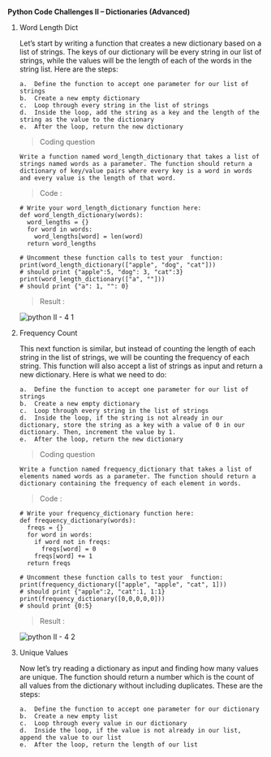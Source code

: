**Python Code Challenges II – Dictionaries (Advanced)**

1.  Word Length Dict

    Let’s start by writing a function that creates a new dictionary based on a list of strings. The keys of our dictionary will be every string in our list of strings, while the values will be the length of each of the words in the string list. Here are the steps:

        a.  Define the function to accept one parameter for our list of strings
        b.  Create a new empty dictionary
        c.  Loop through every string in the list of strings
        d.  Inside the loop, add the string as a key and the length of the string as the value to the dictionary
        e.  After the loop, return the new dictionary

    >   Coding question

        Write a function named word_length_dictionary that takes a list of strings named words as a parameter. The function should return a dictionary of key/value pairs where every key is a word in words and every value is the length of that word.

    >   Code    :

        # Write your word_length_dictionary function here:
        def word_length_dictionary(words):
          word_lengths = {}
          for word in words:
            word_lengths[word] = len(word)
          return word_lengths

        # Uncomment these function calls to test your  function:
        print(word_length_dictionary(["apple", "dog", "cat"]))
        # should print {"apple":5, "dog": 3, "cat":3}
        print(word_length_dictionary(["a", ""]))
        # should print {"a": 1, "": 0}

    >   Result  :

    ![python II - 4 1](https://user-images.githubusercontent.com/74751990/203868526-4d4581d3-5776-4477-bff1-3c0e3348dbc6.jpg)

2.  Frequency Count

    This next function is similar, but instead of counting the length of each string in the list of strings, we will be counting the frequency of each string. This function will also accept a list of strings as input and return a new dictionary. Here is what we need to do:

        a.  Define the function to accept one parameter for our list of strings
        b.  Create a new empty dictionary
        c.  Loop through every string in the list of strings
        d.  Inside the loop, if the string is not already in our dictionary, store the string as a key with a value of 0 in our dictionary. Then, increment the value by 1.
        e.  After the loop, return the new dictionary

    >   Coding question

        Write a function named frequency_dictionary that takes a list of elements named words as a parameter. The function should return a dictionary containing the frequency of each element in words.

    >   Code    :

        # Write your frequency_dictionary function here:
        def frequency_dictionary(words):
          freqs = {}
          for word in words:
            if word not in freqs:
              freqs[word] = 0
            freqs[word] += 1
          return freqs

        # Uncomment these function calls to test your  function:
        print(frequency_dictionary(["apple", "apple", "cat", 1]))
        # should print {"apple":2, "cat":1, 1:1}
        print(frequency_dictionary([0,0,0,0,0]))
        # should print {0:5}

    >   Result  :

    ![python II - 4 2](https://user-images.githubusercontent.com/74751990/203868897-bb83bbfe-d4fd-4e3e-ab5f-e0c24dcb0ab9.jpg)

3.  Unique Values

    Now let’s try reading a dictionary as input and finding how many values are unique. The function should return a number which is the count of all values from the dictionary without including duplicates. These are the steps:

        a.  Define the function to accept one parameter for our dictionary
        b.  Create a new empty list
        c.  Loop through every value in our dictionary
        d.  Inside the loop, if the value is not already in our list, append the value to our list
        e.  After the loop, return the length of our list



